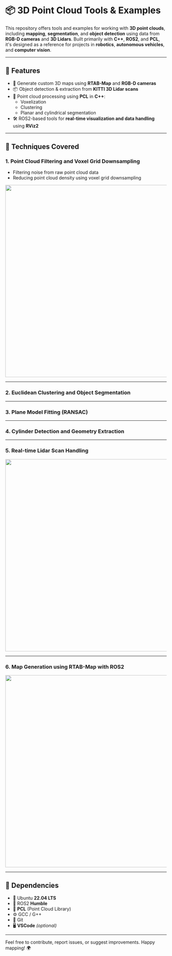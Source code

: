 # 📦 3D Point Cloud Tools & Examples

This repository offers tools and examples for working with **3D point clouds**, including **mapping**, **segmentation**, and **object detection** using data from **RGB-D cameras** and **3D Lidars**. Built primarily with **C++**, **ROS2**, and **PCL**, it's designed as a reference for projects in **robotics**, **autonomous vehicles**, and **computer vision**.

---

## 🚀 Features

- 📍 Generate custom 3D maps using **RTAB-Map** and **RGB-D cameras**
- 📦 Object detection & extraction from **KITTI 3D Lidar scans**
- 🔧 Point cloud processing using **PCL** in **C++**:
  - Voxelization
  - Clustering
  - Planar and cylindrical segmentation
- 🛠️ ROS2-based tools for **real-time visualization and data handling** using **RViz2**

---

## 🧠 Techniques Covered

### 1. Point Cloud Filtering and Voxel Grid Downsampling  
- Filtering noise from raw point cloud data  
- Reducing point cloud density using voxel grid downsampling


<p align="center">
  <img src="https://github.com/user-attachments/assets/60b58b37-b7bf-4097-b8e1-24433156e685" width="600"/>
</p>

---

### 2. Euclidean Clustering and Object Segmentation

---

### 3. Plane Model Fitting (RANSAC)

---

### 4. Cylinder Detection and Geometry Extraction

---

### 5. Real-time Lidar Scan Handling  
<p align="center">
  <img src="https://github.com/user-attachments/assets/4c66eea8-77cc-44ce-917f-65e99395cba2" width="600"/>
</p>

---

### 6. Map Generation using RTAB-Map with ROS2  
<p align="center">
  <img src="https://github.com/user-attachments/assets/c7ed59db-e785-4112-9c3b-f0e1d06e855c" width="600"/>
</p>

---

## 🧰 Dependencies

- 🐧 Ubuntu **22.04 LTS**
- 🧭 ROS2 **Humble**
- 🧩 **PCL** (Point Cloud Library)
- ⚙️ GCC / G++
- 🧬 Git
- 🖥️ **VSCode** *(optional)*

---

Feel free to contribute, report issues, or suggest improvements. Happy mapping! 🌍
